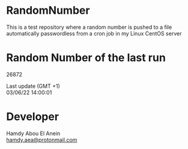# RandomNumber    
This is a test repository where a random number is pushed to a file automatically passwordless from a cron job in my Linux CentOS server    
# Random Number of the last run   
26872
      
Last update (GMT +1)    
03/06/22 14:00:01
# Developer    
Hamdy Abou El Anein   
hamdy.aea@protonmail.com
